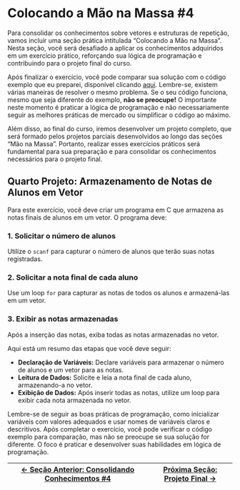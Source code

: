 # Colocando a Mão na Massa #4

Para consolidar os conhecimentos sobre vetores e estruturas de repetição, vamos incluir uma seção prática intitulada “Colocando a Mão na Massa”. Nesta seção, você será desafiado a aplicar os conhecimentos adquiridos em um exercício prático, reforçando sua lógica de programação e contribuindo para o projeto final do curso.

Após finalizar o exercício, você pode comparar sua solução com o código exemplo que eu preparei, disponível clicando [aqui](). Lembre-se, existem várias maneiras de resolver o mesmo problema. Se o seu código funciona, mesmo que seja diferente do exemplo, **não se preocupe!** O importante neste momento é praticar a lógica de programação e não necessariamente seguir as melhores práticas de mercado ou simplificar o código ao máximo.

Além disso, ao final do curso, iremos desenvolver um projeto completo, que será formado pelos projetos parciais desenvolvidos ao longo das seções “Mão na Massa”. Portanto, realizar esses exercícios práticos será fundamental para sua preparação e para consolidar os conhecimentos necessários para o projeto final.

## Quarto Projeto: Armazenamento de Notas de Alunos em Vetor

Para este exercício, você deve criar um programa em C que armazena as notas finais de alunos em um vetor. O programa deve:

### 1. Solicitar o número de alunos

Utilize o `scanf` para capturar o número de alunos que terão suas notas registradas.

### 2. Solicitar a nota final de cada aluno

Use um loop `for` para capturar as notas de todos os alunos e armazená-las em um vetor.

### 3. Exibir as notas armazenadas

Após a inserção das notas, exiba todas as notas armazenadas no vetor.

Aqui está um resumo das etapas que você deve seguir:

-   **Declaração de Variáveis:** Declare variáveis para armazenar o número de alunos e um vetor para as notas.
-   **Leitura de Dados:** Solicite e leia a nota final de cada aluno, armazenando-a no vetor.
-   **Exibição de Dados:** Após inserir todas as notas, utilize um loop para exibir cada nota armazenada no vetor.

Lembre-se de seguir as boas práticas de programação, como inicializar variáveis com valores adequados e usar nomes de variáveis claros e descritivos. Após completar o exercício, você pode verificar o código exemplo para comparação, mas não se preocupe se sua solução for diferente. O foco é praticar e desenvolver suas habilidades em lógica de programação.

| [← Seção Anterior: Consolidando Conhecimentos #4](https://github.com/ArturColen/Pre-AEDS1-Workshop/blob/main/materiais/06-vetores/06.04-consolidando-conhecimentos-04.md) | [Próxima Seção: Projeto Final →](https://github.com/ArturColen/Pre-AEDS1-Workshop/blob/main/materiais/07-projeto-final/07.01-projeto-final.md) |
| ------------------------------------------------------------------------------------------------------------------------------------------------------------------------- | ---------------------------------------------------------------------------------------------------------------------------------------------- |
